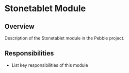 # Stonetablet Module

## Overview
Description of the Stonetablet module in the Pebble project.

## Responsibilities
- List key responsibilities of this module

